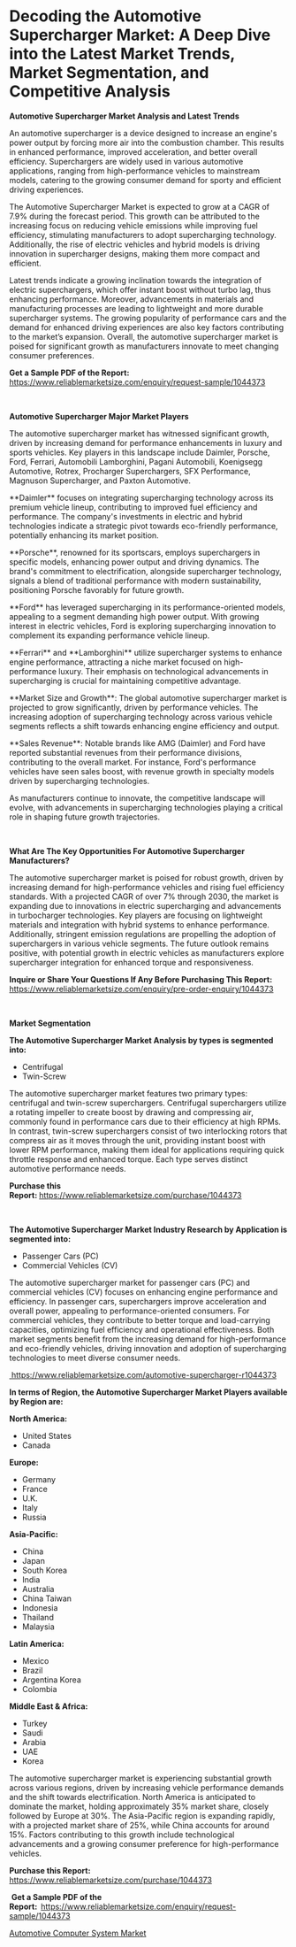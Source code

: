 <p><h1>Decoding the Automotive Supercharger Market: A Deep Dive into the Latest Market Trends, Market Segmentation, and Competitive Analysis</h1></p><p><strong>Automotive Supercharger Market Analysis and Latest Trends</strong></p>
<p><p>An automotive supercharger is a device designed to increase an engine's power output by forcing more air into the combustion chamber. This results in enhanced performance, improved acceleration, and better overall efficiency. Superchargers are widely used in various automotive applications, ranging from high-performance vehicles to mainstream models, catering to the growing consumer demand for sporty and efficient driving experiences.</p><p>The Automotive Supercharger Market is expected to grow at a CAGR of 7.9% during the forecast period. This growth can be attributed to the increasing focus on reducing vehicle emissions while improving fuel efficiency, stimulating manufacturers to adopt supercharging technology. Additionally, the rise of electric vehicles and hybrid models is driving innovation in supercharger designs, making them more compact and efficient.</p><p>Latest trends indicate a growing inclination towards the integration of electric superchargers, which offer instant boost without turbo lag, thus enhancing performance. Moreover, advancements in materials and manufacturing processes are leading to lightweight and more durable supercharger systems. The growing popularity of performance cars and the demand for enhanced driving experiences are also key factors contributing to the market’s expansion. Overall, the automotive supercharger market is poised for significant growth as manufacturers innovate to meet changing consumer preferences.</p></p>
<p><strong>Get a Sample PDF of the Report:&nbsp;</strong> <a href="https://www.reliablemarketsize.com/enquiry/request-sample/1044373?utm_campaign=2941&utm_medium=2&utm_source=Github&utm_content=ia&utm_term=30032025&utm_id=automotive-supercharger">https://www.reliablemarketsize.com/enquiry/request-sample/1044373</a></p>
<p>&nbsp;</p>
<p><strong>Automotive Supercharger Major Market Players</strong></p>
<p><p>The automotive supercharger market has witnessed significant growth, driven by increasing demand for performance enhancements in luxury and sports vehicles. Key players in this landscape include Daimler, Porsche, Ford, Ferrari, Automobili Lamborghini, Pagani Automobili, Koenigsegg Automotive, Rotrex, Procharger Superchargers, SFX Performance, Magnuson Supercharger, and Paxton Automotive.</p><p>**Daimler** focuses on integrating supercharging technology across its premium vehicle lineup, contributing to improved fuel efficiency and performance. The company's investments in electric and hybrid technologies indicate a strategic pivot towards eco-friendly performance, potentially enhancing its market position.</p><p>**Porsche**, renowned for its sportscars, employs superchargers in specific models, enhancing power output and driving dynamics. The brand's commitment to electrification, alongside supercharger technology, signals a blend of traditional performance with modern sustainability, positioning Porsche favorably for future growth.</p><p>**Ford** has leveraged supercharging in its performance-oriented models, appealing to a segment demanding high power output. With growing interest in electric vehicles, Ford is exploring supercharging innovation to complement its expanding performance vehicle lineup.</p><p>**Ferrari** and **Lamborghini** utilize supercharger systems to enhance engine performance, attracting a niche market focused on high-performance luxury. Their emphasis on technological advancements in supercharging is crucial for maintaining competitive advantage.</p><p>**Market Size and Growth**: The global automotive supercharger market is projected to grow significantly, driven by performance vehicles. The increasing adoption of supercharging technology across various vehicle segments reflects a shift towards enhancing engine efficiency and output.</p><p>**Sales Revenue**: Notable brands like AMG (Daimler) and Ford have reported substantial revenues from their performance divisions, contributing to the overall market. For instance, Ford's performance vehicles have seen sales boost, with revenue growth in specialty models driven by supercharging technologies.</p><p>As manufacturers continue to innovate, the competitive landscape will evolve, with advancements in supercharging technologies playing a critical role in shaping future growth trajectories.</p></p>
<p>&nbsp;</p>
<p><strong>What Are The Key Opportunities For Automotive Supercharger Manufacturers?</strong></p>
<p><p>The automotive supercharger market is poised for robust growth, driven by increasing demand for high-performance vehicles and rising fuel efficiency standards. With a projected CAGR of over 7% through 2030, the market is expanding due to innovations in electric supercharging and advancements in turbocharger technologies. Key players are focusing on lightweight materials and integration with hybrid systems to enhance performance. Additionally, stringent emission regulations are propelling the adoption of superchargers in various vehicle segments. The future outlook remains positive, with potential growth in electric vehicles as manufacturers explore supercharger integration for enhanced torque and responsiveness.</p></p>
<p><strong>Inquire or Share Your Questions If Any Before Purchasing This Report:</strong> <a href="https://www.reliablemarketsize.com/enquiry/pre-order-enquiry/1044373?utm_campaign=2941&utm_medium=2&utm_source=Github&utm_content=ia&utm_term=30032025&utm_id=automotive-supercharger">https://www.reliablemarketsize.com/enquiry/pre-order-enquiry/1044373</a></p>
<p>&nbsp;</p>
<p><strong>Market Segmentation</strong></p>
<p><strong>The Automotive Supercharger Market Analysis by types is segmented into:</strong></p>
<p><ul><li>Centrifugal</li><li>Twin-Screw</li></ul></p>
<p><p>The automotive supercharger market features two primary types: centrifugal and twin-screw superchargers. Centrifugal superchargers utilize a rotating impeller to create boost by drawing and compressing air, commonly found in performance cars due to their efficiency at high RPMs. In contrast, twin-screw superchargers consist of two interlocking rotors that compress air as it moves through the unit, providing instant boost with lower RPM performance, making them ideal for applications requiring quick throttle response and enhanced torque. Each type serves distinct automotive performance needs.</p></p>
<p><strong>Purchase this Report:&nbsp;</strong><a href="https://www.reliablemarketsize.com/purchase/1044373?utm_campaign=2941&utm_medium=2&utm_source=Github&utm_content=ia&utm_term=30032025&utm_id=automotive-supercharger">https://www.reliablemarketsize.com/purchase/1044373</a></p>
<p>&nbsp;</p>
<p><strong>The Automotive Supercharger Market Industry Research by Application is segmented into:</strong></p>
<p><ul><li>Passenger Cars (PC)</li><li>Commercial Vehicles (CV)</li></ul></p>
<p><p>The automotive supercharger market for passenger cars (PC) and commercial vehicles (CV) focuses on enhancing engine performance and efficiency. In passenger cars, superchargers improve acceleration and overall power, appealing to performance-oriented consumers. For commercial vehicles, they contribute to better torque and load-carrying capacities, optimizing fuel efficiency and operational effectiveness. Both market segments benefit from the increasing demand for high-performance and eco-friendly vehicles, driving innovation and adoption of supercharging technologies to meet diverse consumer needs.</p></p>
<p><a href="https://www.reliablemarketsize.com/automotive-supercharger-r1044373?utm_campaign=2941&utm_medium=2&utm_source=Github&utm_content=ia&utm_term=30032025&utm_id=automotive-supercharger">&nbsp;https://www.reliablemarketsize.com/automotive-supercharger-r1044373</a></p>
<p><strong>In terms of Region, the Automotive Supercharger Market Players available by Region are:</strong></p>
<p>
    <p> <strong> North America: </strong>
        <ul>
            <li>United States</li>
            <li>Canada</li>
        </ul>
        </p> 
    <p> <strong> Europe: </strong>
        <ul>
            <li>Germany</li>
            <li>France</li>
            <li>U.K.</li>
            <li>Italy</li>
            <li>Russia</li>
        </ul>
        </p> 
    <p> <strong> Asia-Pacific: </strong>
        <ul>
            <li>China</li>
            <li>Japan</li>
            <li>South Korea</li>
            <li>India</li>
            <li>Australia</li>
            <li>China Taiwan</li>
            <li>Indonesia</li>
            <li>Thailand</li>
            <li>Malaysia</li>
        </ul>
        </p> 
    <p> <strong> Latin America: </strong>
        <ul>
            <li>Mexico</li>
            <li>Brazil</li>
            <li>Argentina Korea</li>
            <li>Colombia</li>
        </ul>
        </p> 
    <p> <strong> Middle East & Africa: </strong>
        <ul>
            <li>Turkey</li>
            <li>Saudi</li>
            <li>Arabia</li>
            <li>UAE</li>
            <li>Korea</li>
        </ul>
    </p>
    </p>
<p><p>The automotive supercharger market is experiencing substantial growth across various regions, driven by increasing vehicle performance demands and the shift towards electrification. North America is anticipated to dominate the market, holding approximately 35% market share, closely followed by Europe at 30%. The Asia-Pacific region is expanding rapidly, with a projected market share of 25%, while China accounts for around 15%. Factors contributing to this growth include technological advancements and a growing consumer preference for high-performance vehicles.</p></p>
<p><strong>Purchase this Report: </strong><a href="https://www.reliablemarketsize.com/purchase/1044373?utm_campaign=2941&utm_medium=2&utm_source=Github&utm_content=ia&utm_term=30032025&utm_id=automotive-supercharger">https://www.reliablemarketsize.com/purchase/1044373</a></p>
<p>&nbsp;<strong>Get a Sample PDF of the Report:&nbsp;&nbsp;</strong><a href="https://www.reliablemarketsize.com/enquiry/request-sample/1044373?utm_campaign=2941&utm_medium=2&utm_source=Github&utm_content=ia&utm_term=30032025&utm_id=automotive-supercharger">https://www.reliablemarketsize.com/enquiry/request-sample/1044373</a></p>
<p><strong></strong></p>
<p><p><a href="https://github.com/memorirummy/Market-Research-Report-List-1/blob/main/automotive-computer-system-market.md?utm_campaign=2941&utm_medium=2&utm_source=Github&utm_content=ia&utm_term=30032025&utm_id=automotive-supercharger">Automotive Computer System Market</a></p></p>
